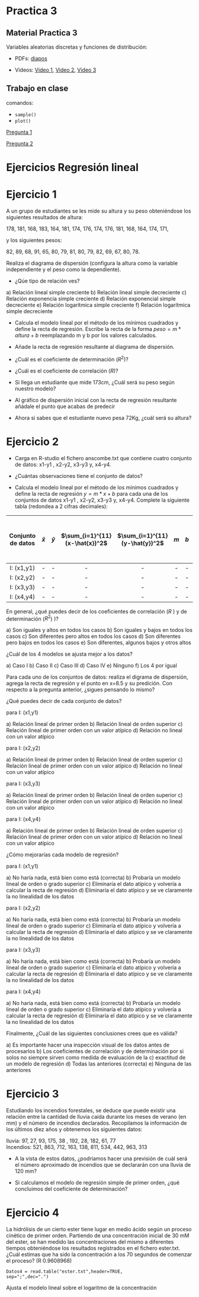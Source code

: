 # Practica 3

## Material Practica 3 

Variables aleatorias discretas y funciones de distribución:

- PDFs: [diapos](https://github.com/alejandro-isglobal/alejandro-isglobal.github.io/blob/master/slides/practica4.pdf)

- Videos: [Video 1](https://youtu.be/pcZk2jKFs1o), [Video 2](https://youtu.be/-OUtWd7-nQ8), [Video 3](https://youtu.be/HBa-d8Ungsw)

## Trabajo en clase

comandos:

- <code>sample()</code>
- <code>plot()</code>


[Pregunta 1](Problema1.rnw)

[Pregunta 2](Problema2.png)


# Ejercicios Regresión lineal
# Ejercicio 1

A un grupo de estudiantes se les mide su altura y su peso obteniéndose los siguientes resultados de altura: 

178, 181, 168, 183, 164, 181, 174, 176, 174, 176, 181, 168, 164, 174, 171, 

y los siguientes pesos: 

82, 89, 68, 91, 65, 80, 79, 81, 80, 79, 82, 69, 67, 80, 78. 

Realiza el diagrama de dispersión (configura la altura como la variable independiente y el peso como la dependiente). 

- ¿Qúe tipo de relación ves?

a) Relación lineal simple creciente 
b) Relación lineal simple decreciente
c) Relación exponencia simple creciente
d) Relación exponencial simple decreciente
e) Relación logarítmica simple creciente
f) Relación logarítmica simple decreciente

- Calcula el modelo lineal por el método de los mínimos cuadrados y define la recta de regresión. Escribe la recta de la forma $peso = m*altura + b$ reemplazando m y b por los valores calculados.

- Añade la recta de regresión resultante al diagrama de dispersión.

- ¿Cuál es el coeficiente de determinación ($R^2$)?

- ¿Cuál es el coeficiente de correlación ($R$)?

- Si llega un estudiante que mide 173cm, ¿Cuál será su peso según nuestro modelo?

- Al gráfico de dispersión inicial con la recta de regresión resultante añádale el punto que acabas de predecir

- Ahora si sabes que el estudiante nuevo pesa 72Kg, ¿cuál será su altura?

# Ejercicio 2

- Carga en R-studio el fichero anscombe.txt que contiene cuatro conjunto de datos: x1-y1 , x2-y2, x3-y3 y, x4-y4.

- ¿Cuántas observaciones tiene el conjunto de datos?

- Calcula el modelo lineal por el método de los mínimos cuadrados y define la recta de regresión $y = m*x + b$ para cada una de los conjuntos de datos x1-y1 , x2-y2, x3-y3 y, x4-y4. Complete la siguiente tabla (redondea a 2 cifras decimales):


| Conjunto de datos | $\hat{x}$ | $\hat{y}$ | $\sum_{i=1}^{11}(x-\hat{x})^2$ | $\sum_{i=1}^{11}(y-\hat{y})^2$ | $m$ | $b$  |   $R$  |  $R^2$ | Si $x=8.5$, $y = ?$ |
|:---:|:---:|:---:|:---:|:---:|:---:|:---:|:---:|:---:|:---:|
| I: (x1,y1)| - | - | - | - | - | - | - | - |-  |
| I: (x2,y2)| - | - | - | - | - | - | - | - |-  |
| I: (x3,y3)| - | - | - | - | - | - | - | - |-  |
| I: (x4,y4)| - | - | - | - | - | - | - | - |-  |

En general, ¿qué puedes decir de los coeficientes de correlación ($R$
) y de determinación ($R^2$)
)?

a)  Son iguales y altos en todos los casos 
b)  Son iguales y bajos en todos los casos
c) Son diferentes pero altos en todos los casos
d) Son diferentes pero bajos en todos los casos
e) Son diferentes, algunos bajos y otros altos

¿Cuál de los 4 modelos se ajusta mejor a los datos?

a) Caso I 
b) Caso II
c) Caso III
d) Caso IV
e) Ninguno
f) Los 4 por igual


Para cada uno de los conjuntos de datos: realiza el digrama de dispersión, agrega la recta de regresión y el punto en x=8.5
 y su predición. Con respecto a la pregunta anterior, ¿sigues pensando lo mismo?
 
 
¿Qué puedes decir de cada conjunto de datos?

para I: (x1,y1)

a) Relación lineal de primer orden 
b) Relación lineal de orden superior
c) Relación lineal de primer orden con un valor atípico
d) Relación no lineal con un valor atípico


para I: (x2,y2) 

a) Relación lineal de primer orden 
b) Relación lineal de orden superior
c) Relación lineal de primer orden con un valor atípico
d) Relación no lineal con un valor atípico

para I: (x3,y3) 

a) Relación lineal de primer orden 
b) Relación lineal de orden superior
c) Relación lineal de primer orden con un valor atípico
d) Relación no lineal con un valor atípico

para I: (x4,y4) 

a) Relación lineal de primer orden 
b) Relación lineal de orden superior
c) Relación lineal de primer orden con un valor atípico
d) Relación no lineal con un valor atípico


¿Cómo mejorarías cada modelo de regresión?


para I: (x1,y1) 

a) No haría nada, está bien como está (correcta)
b) Probaría un modelo lineal de orden o grado superior
c) Eliminaría el dato atípico y volvería a calcular la recta de regresión
d) Eliminaría el dato atípico y se ve claramente la no linealidad de los datos


para I: (x2,y2) 

a) No haría nada, está bien como está (correcta)
b) Probaría un modelo lineal de orden o grado superior
c) Eliminaría el dato atípico y volvería a calcular la recta de regresión
d) Eliminaría el dato atípico y se ve claramente la no linealidad de los datos


para I: (x3,y3) 

a) No haría nada, está bien como está (correcta)
b) Probaría un modelo lineal de orden o grado superior
c) Eliminaría el dato atípico y volvería a calcular la recta de regresión
d) Eliminaría el dato atípico y se ve claramente la no linealidad de los datos


para I: (x4,y4) 

a) No haría nada, está bien como está (correcta)
b) Probaría un modelo lineal de orden o grado superior
c) Eliminaría el dato atípico y volvería a calcular la recta de regresión
d) Eliminaría el dato atípico y se ve claramente la no linealidad de los datos

Finalmente, ¿Cuál de las siguientes conclusiones crees que es válida?

a) Es importante hacer una inspección visual de los datos antes de procesarlos
b) Los coeficientes de correlación y de determinación por si solos no siempre sirven como medida de evaluación de la c) exactitud de un modelo de regresión
d) Todas las anteriores (correcta)
e) Ninguna de las anteriores


# Ejercicio 3
Estudiando los incendios forestales, se deduce que puede existir una relación entre la cantidad de lluvia caída durante los meses de verano (en mm) y el número de incendios declarados. Recopilamos la información de los últimos diez años y obtenemos los siguientes datos:


lluvia: 97, 27, 93, 175, 38	, 192, 28, 182, 61, 77	
Incendios: 521, 863, 712, 163, 138, 811, 534, 442, 963, 313	


- A la vista de estos datos, ¿podríamos hacer una previsión de cuál será el número aproximado de incendios que se declararán con una lluvia de 120 mm?

- Si calculamos el modelo de regresión simple de primer orden, ¿qué concluimos del coeficiente de determinación?


# Ejercicio 4

La hidrólisis de un cierto ester tiene lugar en medio ácido según un proceso cinético de primer orden. Partiendo de una concentración inicial de 30 mM del ester, se han medido las concentraciones del mismo a diferentes tiempos obteniéndose los resultados registrados en el fichero ester.txt. ¿Cuál estimas que ha sido la concentración a los 70 segundos de comenzar el proceso? (R 0.9608968)

<code>Datos4 = read.table("ester.txt",header=TRUE, sep=";",dec=".")</code>



Ajusta el modelo lineal sobre el logaritmo de la concentración
